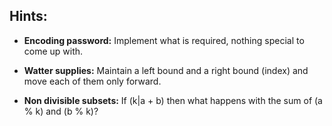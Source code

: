 ## Hints:

- <strong>Encoding password:</strong> Implement what is required, nothing special to come up with.

- <strong>Watter supplies:</strong> Maintain a left bound and a right bound (index) and move each of them only forward.

- <strong>Non divisible subsets:</strong> If (k|a + b) then what happens with the sum of (a % k) and (b % k)?
